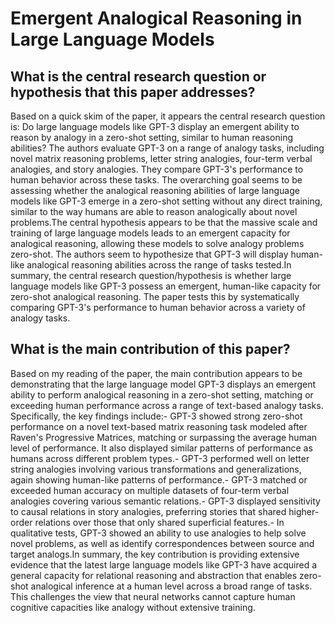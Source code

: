 # Emergent Analogical Reasoning in Large Language Models

## What is the central research question or hypothesis that this paper addresses?

Based on a quick skim of the paper, it appears the central research question is: Do large language models like GPT-3 display an emergent ability to reason by analogy in a zero-shot setting, similar to human reasoning abilities? The authors evaluate GPT-3 on a range of analogy tasks, including novel matrix reasoning problems, letter string analogies, four-term verbal analogies, and story analogies. They compare GPT-3's performance to human behavior across these tasks. The overarching goal seems to be assessing whether the analogical reasoning abilities of large language models like GPT-3 emerge in a zero-shot setting without any direct training, similar to the way humans are able to reason analogically about novel problems.The central hypothesis appears to be that the massive scale and training of large language models leads to an emergent capacity for analogical reasoning, allowing these models to solve analogy problems zero-shot. The authors seem to hypothesize that GPT-3 will display human-like analogical reasoning abilities across the range of tasks tested.In summary, the central research question/hypothesis is whether large language models like GPT-3 possess an emergent, human-like capacity for zero-shot analogical reasoning. The paper tests this by systematically comparing GPT-3's performance to human behavior across a variety of analogy tasks.


## What is the main contribution of this paper?

Based on my reading of the paper, the main contribution appears to be demonstrating that the large language model GPT-3 displays an emergent ability to perform analogical reasoning in a zero-shot setting, matching or exceeding human performance across a range of text-based analogy tasks. Specifically, the key findings include:- GPT-3 showed strong zero-shot performance on a novel text-based matrix reasoning task modeled after Raven's Progressive Matrices, matching or surpassing the average human level of performance. It also displayed similar patterns of performance as humans across different problem types.- GPT-3 performed well on letter string analogies involving various transformations and generalizations, again showing human-like patterns of performance.- GPT-3 matched or exceeded human accuracy on multiple datasets of four-term verbal analogies covering various semantic relations.- GPT-3 displayed sensitivity to causal relations in story analogies, preferring stories that shared higher-order relations over those that only shared superficial features.- In qualitative tests, GPT-3 showed an ability to use analogies to help solve novel problems, as well as identify correspondences between source and target analogs.In summary, the key contribution is providing extensive evidence that the latest large language models like GPT-3 have acquired a general capacity for relational reasoning and abstraction that enables zero-shot analogical inference at a human level across a broad range of tasks. This challenges the view that neural networks cannot capture human cognitive capacities like analogy without extensive training.
